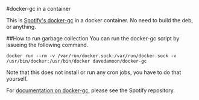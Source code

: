 #docker-gc in a container

This is [Spotify's docker-gc](https://github.com/spotify/docker-gc) in a docker container. No need to build the deb, or anything.

##How to run garbage collection
You can run the docker-gc script by issueing the following command.

`docker run --rm -v /var/run/docker.sock:/var/run/docker.sock -v /usr/bin/docker:/usr/bin/docker davedamoon/docker-gc`

Note that this does not install or run any cron jobs, you have to do that yourself.

For [documentation on docker-gc](https://github.com/spotify/docker-gc), please see the Spotify repository.
